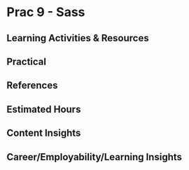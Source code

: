 # Prac 9 - Sass

## Learning Activities & Resources



## Practical



## References


## Estimated Hours



## Content Insights



## Career/Employability/Learning Insights

